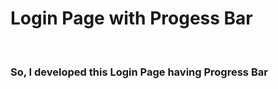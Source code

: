 <h1>Login Page with Progess Bar</h1>
<br>
  <h3>So, I developed this Login Page having Progress Bar</h3>
